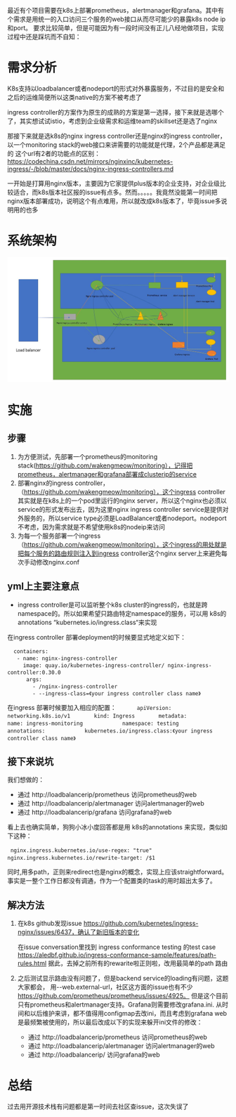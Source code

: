 

最近有个项目需要在k8s上部署prometheus，alertmanager和grafana。其中有个需求是用统一的入口访问三个服务的web接口从而尽可能少的暴露k8s node ip和port。
要求比较简单，但是可能因为有一段时间没有正儿八经地做项目，实现过程中还是踩坑而不自知：

# 需求分析 #
  K8s支持以loadbalancer或者nodeport的形式对外暴露服务，不过目的是安全和之后的运维简便所以这类native的方案不被考虑了
  
  ingress controller的方案作为原生的成熟的方案是第一选择，接下来就是选哪个了，其实想试试istio，考虑到企业级需求和运维team的skillset还是选了nginx
  
  那接下来就是选k8s的nginx ingress controller还是nginx的ingress controller，以一个monitoring stack的web接口来讲需要的功能就是代理，2个产品都是满足的
  这个url有2者的功能点的区别：https://codechina.csdn.net/mirrors/nginxinc/kubernetes-ingress/-/blob/master/docs/nginx-ingress-controllers.md
  
  一开始是打算用nginx版本，主要因为它家提供plus版本的企业支持，对企业级比较适合，而k8s版本社区报的issue有点多。然而。。。。。我竟然没能第一时间把nginx版本部署成功，说明这个有点难用，所以就改成k8s版本了，毕竟issue多说明用的也多


# 系统架构 #

![](2021061701.JPG)



# 实施 #

## 步骤 ##

  1. 为方便测试，先部署一个prometheus的monitoring stack(https://github.com/wakengmeow/monitoring），记得把prometheus，alertmanager和grafana部署成clusterip的service
  2. 部署nginx的ingress controller，（https://github.com/wakengmeow/monitoring），这个ingress controller其实就是在k8s上的一个pod里运行的nginx server，所以这个nginx也必须以service的形式发布出去，因为这里nginx ingress controller service是提供对外服务的，所以service type必须是LoadBalancer或者nodeport。nodeport不考虑，因为需求就是不希望使用k8s的nodeip来访问
  3. 为每一个服务部署一个ingress（https://github.com/wakengmeow/monitoring），这个ingress的用处就是把每个服务的路由规则注入到ingress controller这个nginx server上来避免每次手动修改nginx.conf

## yml上主要注意点 ##
  
  * ingress controller是可以监听整个k8s cluster的ingress的，也就是跨namespace的。所以如果希望只路由特定namespace的服务，可以用 k8s的annotations “kubernetes.io/ingress.class“来实现

  在ingress controller 部署deployment的时候要显式地定义如下：
  ```  
    containers:
     - name: nginx-ingress-controller
       image: quay.io/kubernetes-ingress-controller/ nginx-ingress-controller:0.30.0
        args:
          - /nginx-ingress-controller
          - --ingress-class=《your ingress controller class name》
   ```
     

  在ingress 部署时候要加入相应的配置：
  `       apiVersion: networking.k8s.io/v1 ` 
  `        kind: Ingress `
  `        metadata: `
  `            name: ingress-monitoring`
  `            namespace: testing`
  `        annotations:`
  `            kubernetes.io/ingress.class:《your ingress controller class name》` 
    


## 接下来说坑 ##
    
我们想做的：
  * 通过 http://loadbalancerip/prometheus 访问prometheus的web       
  * 通过 http://loadbalancerip/alertmanager 访问alertmanager的web  
  * 通过 http://loadbalancerip/grafana 访问grafana的web
    
看上去也确实简单，狗狗小冰小度回答都是用 k8s的annotations 来实现，类似如下这种： 
    
`  nginx.ingress.kubernetes.io/use-regex: "true" `
`  nginx.ingress.kubernetes.io/rewrite-target: /$1 `
      

同时,用多path，正则来redirect也是nginx的概念，实现上应该straightforward。事实是一整个工作日都没有调通，作为一个配置类的task的用时超出太多了。


## 解决方法 ##
    
  1. 在k8s github发现issue https://github.com/kubernetes/ingress-nginx/issues/6437，确认了新旧版本的变化 
        
      在issue conversation里找到 ingress conformance testing 的test case https://aledbf.github.io/ingress-conformance-sample/features/path-rules.html
      据此，去掉之前所有的rewarite啦正则啦，改用最简单的path 路由

  2. 之后测试显示路由没有问题了，但是backend service的loading有问题，这题大家都会， 用--web.external-url，社区这方面的issue也有不少  
      https://github.com/prometheus/prometheus/issues/4925。 但是这个目前只有prometheus和alertmanager支持。Grafana则需要修改grafana.ini.
      从时间和以后维护来讲，都不值得用configmap去改ini，而且考虑到grafana web 是最频繁被使用的，所以最后改成以下的实现来躲开ini文件的修改：  

        * 通过 http://loadbalancerip/prometheus 访问prometheus的web       
        * 通过 http://loadbalancerip/alertmanager 访问alertmanager的web  
        * 通过 http://loadbalancerip/ 访问grafana的web


# 总结 #
  过去用开源技术栈有问题都是第一时间去社区查issue，这次失误了
